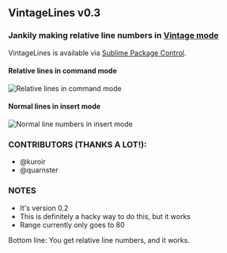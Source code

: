 ## VintageLines v0.3
### Jankily making relative line numbers in [Vintage mode](http://www.sublimetext.com/docs/2/vintage.html)

VintageLines is available via [Sublime Package Control](http://wbond.net/sublime_packages/package_control).

#### Relative lines in command mode
![Relative lines in command mode](https://raw.github.com/tmanderson/VintageLines/master/screenshots/screenshot1.png)

#### Normal lines in insert mode
![Normal line numbers in insert mode](https://raw.github.com/tmanderson/VintageLines/master/screenshots/screenshot2.png)

### CONTRIBUTORS (THANKS A LOT!):
- @kuroir
- @quarnster

### NOTES
- It's version 0.2
- This is definitely a hacky way to do this, but it works
- Range currently only goes to 80

Bottom line: You get relative line numbers, and it works.
